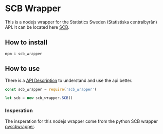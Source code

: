 # SCB Wrapper

This is a nodejs wrapper for the Statistics Sweden (Statistiska centralbyrån) API. It can be located here [SCB](http://www.scb.se/en/api).



## How to install
```
npm i scb_wrapper
```

## How to use

There is a [API Description](https://www.scb.se/contentassets/79c32c72783a4f67b202ad3189f921b9/api_description.pdf) to understand and use the api better.

```javascript
const scb_wrapper = require('scb_wrapper')

let scb = new scb_wrapper.SCB()
```


### Insperation
The insperation for this nodejs wrapper come from the python SCB wrapper [pyscbwrapper](https://github.com/kirajcg/pyscbwrapper).